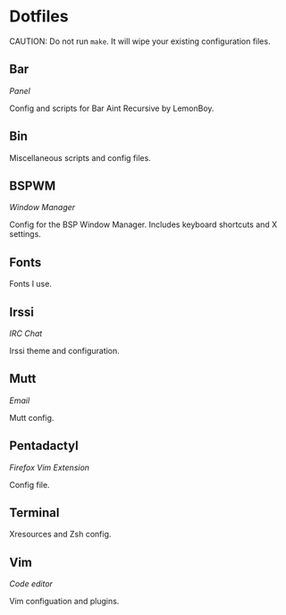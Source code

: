 Dotfiles
========

CAUTION: Do not run `make`. It will wipe your existing configuration files.

## Bar

_Panel_

Config and scripts for Bar Aint Recursive by LemonBoy.

## Bin

Miscellaneous scripts and config files.

## BSPWM

_Window Manager_

Config for the BSP Window Manager. Includes keyboard shortcuts and X settings.

## Fonts

Fonts I use.

## Irssi

_IRC Chat_

Irssi theme and configuration.

## Mutt

_Email_

Mutt config.

## Pentadactyl

_Firefox Vim Extension_

Config file.

## Terminal

Xresources and Zsh config.

## Vim

_Code editor_

Vim configuation and plugins.

